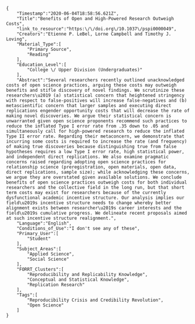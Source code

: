 
    {
        "Timestamp":"2020-06-04T18:58:56.621Z",
        "Title":"Benefits of Open and High-Powered Research Outweigh Costs",
        "link_to_resource":"https:\/\/doi.org\/10.1037\/pspi0000049",
        "Creators":"Etienne P. LeBel, Lorne Campbell and Timothy J. Loving",
        "Material_Type":[
            "Primary Source",
            "Reading"
        ],
        "Education_Level":[
            "College \/ Upper Division (Undergraduates)"
        ],
        "Abstract":"Several researchers recently outlined unacknowledged costs of open science practices, arguing these costs may outweigh benefits and stifle discovery of novel findings. We scrutinize these researchers\u2019 (a) statistical concern that heightened stringency with respect to false-positives will increase false-negatives and (b) metascientific concern that larger samples and executing direct replications engender opportunity costs that will decrease the rate of making novel discoveries. We argue their statistical concern is unwarranted given open science proponents recommend such practices to reduce the inflated Type I error rate from .35 down to .05 and simultaneously call for high-powered research to reduce the inflated Type II error rate. Regarding their metaconcern, we demonstrate that incurring some costs is required to increase the rate (and frequency) of making true discoveries because distinguishing true from false hypotheses requires a low Type I error rate, high statistical power, and independent direct replications. We also examine pragmatic concerns raised regarding adopting open science practices for relationship science (preregistration, open materials, open data, direct replications, sample size); while acknowledging these concerns, we argue they are overstated given available solutions. We conclude benefits of open science practices outweigh costs for both individual researchers and the collective field in the long run, but that short term costs may exist for researchers because of the currently dysfunctional academic incentive structure. Our analysis implies our field\u2019s incentive structure needs to change whereby better alignment exists between researcher\u2019s career interests and the field\u2019s cumulative progress. We delineate recent proposals aimed at such incentive structure realignment.",
        "Language":"English",
        "Conditions_of_Use":"I don't see any of these",
        "Primary_User":[
            "Student"
        ],
        "Subject_Areas":[
            "Applied Science",
            "Social Science"
        ],
        "FORRT_Clusters":[
            "Reproducibility and Replicability Knowledge",
            "Conceptual and Statistical Knowledge",
            "Replication Research"
        ],
        "Tags":[
            "Reproducibility Crisis and Credibility Revolution",
            "Open Science"
        ]
    }
